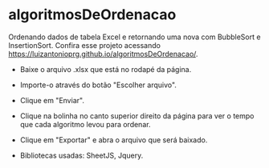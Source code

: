 # algoritmosDeOrdenacao
Ordenando dados de tabela Excel e retornando uma nova com BubbleSort e InsertionSort.
Confira esse projeto acessando https://luizantonioprg.github.io/algoritmosDeOrdenacao/.

 - Baixe o arquivo .xlsx que está no rodapé da página.
 - Importe-o através do botão "Escolher arquivo".
 - Clique em "Enviar".
 - Clique na bolinha no canto superior direito da página para ver o tempo que cada algoritmo levou
para ordenar.
 - Clique em "Exportar" e abra o arquivo que será baixado.

- Bibliotecas usadas:
SheetJS,
Jquery.

